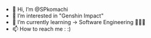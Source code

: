 - 👋 Hi, I’m @SPkomachi
- 👀 I’m interested in "Genshin Impact"
- 🌱 I’m currently learning -> Software Engineering 👩🏻‍💻
- 📫 How to reach me : :)

<!---
SPkomachi/SPkomachi is a ✨ special ✨ repository because its `README.md` (this file) appears on your GitHub profile.
You can click the Preview link to take a look at your changes.
--->
